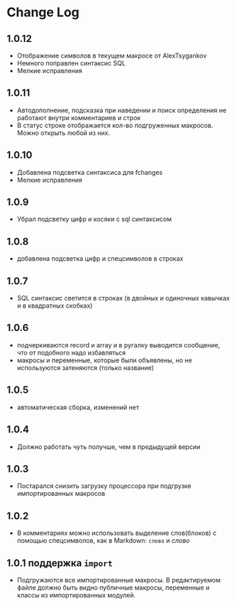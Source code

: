 # Change Log
## 1.0.12
- Отображение символов в текущем макросе от AlexTsygankov
- Немного поправлен синтаксис SQL
- Мелкие исправления

## 1.0.11
- Автодополнение, подсказка при наведении и поиск определения не работают внутри комментариев и строк
- В статус строке отображается кол-во подгруженных макросов. Можно открыть любой из них.

## 1.0.10
- Добавлена подсветка синтаксиса для fchanges
- Мелкие исправления

## 1.0.9
- Убрал подсветку цифр и косяки с sql синтаксисом

## 1.0.8
- добавлена подсветка цифр и спецсимволов в строках

## 1.0.7
- SQL синтаксис светится в строках (в двойных и одиночных кавычках и в квадратных скобках)

## 1.0.6
- подчеркиваются record и array и в ругалку выводится сообщение, что от подобного надо избавляться
- макросы и переменные, которые были объявлены, но не используются затеняются (только название)

## 1.0.5
- автоматическая сборка, изменений нет

## 1.0.4
- Должно работать чуть получше, чем в предыдущей версии

## 1.0.3
- Постарался снизить загрузку процессора при подгрузке импортированных макросов

## 1.0.2
- В комментариях можно использовать выделение слов(блоков) с помощью спецсимволов, как в Markdown: `слово` и _слово_

## 1.0.1 поддержка ```import```
- Подгружаются все импортированные макросы. В редактируемом файле должно быть видно публичные макросы, переменные и классы из импортированных модулей.
